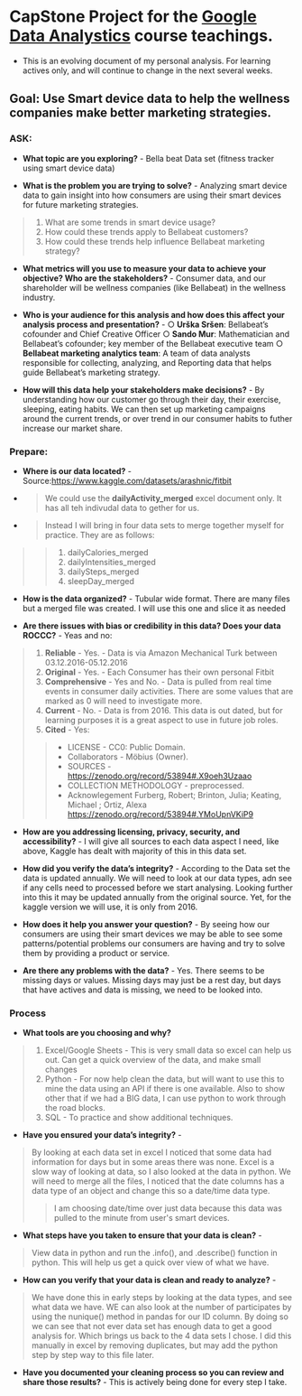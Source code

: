 # CapStone Project for the [**Google Data Analystics**](https://www.coursera.org/professional-certificates/google-data-analytics) course teachings.

* This is an evolving document of my personal analysis. For learning actives only, and will continue to change in the next several weeks.

## Goal: Use Smart device data to help the wellness companies make better marketing strategies. 

### ASK:
* **What topic are you exploring?** - Bella beat Data set (fitness tracker using smart device data)

* **What is the problem you are trying to solve?** - Analyzing smart device data to gain insight into how consumers are using their smart devices for future marketing strategies.
> 1. What are some trends in smart device usage?
> 2. How could these trends apply to Bellabeat customers?
> 3. How could these trends help influence Bellabeat marketing strategy?

* **What metrics will you use to measure your data to achieve your objective? Who are the stakeholders?** - Consumer data, and our shareholder will be wellness companies (like Bellabeat) in the wellness industry. 


* **Who is your audience for this analysis and how does this affect your analysis process and presentation?** - 
○ **Urška Sršen**: Bellabeat’s cofounder and Chief Creative Officer
○ **Sando Mur**: Mathematician and Bellabeat’s cofounder; key member of the Bellabeat executive team
○ **Bellabeat marketing analytics team**: A team of data analysts responsible for collecting, analyzing, and
Reporting data that helps guide Bellabeat’s marketing strategy.

* **How will this data help your stakeholders make decisions?** - By understanding how our customer go through their day, their exercise, sleeping, eating habits. We can then set up marketing campaigns around the current trends, or over trend in our consumer habits to futher increase our market share.

### Prepare:

* **Where is our data located?** - Source:https://www.kaggle.com/datasets/arashnic/fitbit
* > We could use the  **dailyActivity_merged** excel document only. It has all teh indivudal data to gether for us.
* > Instead I will bring in four data sets to merge together myself for practice. They are as follows:
> > 1. dailyCalories_merged
> > 2. dailyIntensities_merged
> > 3. dailySteps_merged
> > 4. sleepDay_merged

* **How is the data organized?** - Tubular wide format. There are many files but a merged file was created. I will use this one and slice it as needed

* **Are there issues with bias or credibility in this data? Does your data ROCCC?** - Yeas and no:
> 1. **Reliable** - Yes. - Data is via Amazon Mechanical Turk between 03.12.2016-05.12.2016
> 2. **Original** - Yes. - Each Consumer has their own personal Fitbit
> 3. **Comprehensive** - Yes and No. - Data is pulled from real time events in consumer daily activities. There are some values that are marked as 0 will need to investigate more.  
> 4. **Current** - No. - Data is from 2016. This data is out dated, but for learning purposes it is a great aspect to use in future job roles. 
> 5. **Cited** - Yes:
> > * LICENSE - CC0: Public Domain.
> > * Collaborators - Möbius (Owner).
> > * SOURCES - https://zenodo.org/record/53894#.X9oeh3Uzaao
> > * COLLECTION METHODOLOGY - preprocessed.
> > * Acknowlegement
> > Furberg, Robert; Brinton, Julia; Keating, Michael ; Ortiz, Alexa
> > https://zenodo.org/record/53894#.YMoUpnVKiP9

* **How are you addressing licensing, privacy, security, and accessibility?** - I will give all sources to each data aspect I need, like above, Kaggle has dealt with majority of this in this data set.

* **How did you verify the data’s integrity?** - According to the Data set the data is updated annually. We will need to look at our data types, adn see if any cells need to processed before we start analysing.  Looking further into this it may be updated annually from the original source. Yet, for the kaggle version we will use, it is only from 2016.

* **How does it help you answer your question?** - By seeing how our consumers are using their smart devices we may be able to see some patterns/potential problems our consumers are having and try to solve them by providing a product or service. 

* **Are there any problems with the data?** - Yes. There seems to be missing days or values. Missing days may just be a rest day, but days that have actives and data is missing, we need to be looked into.


### Process
* **What tools are you choosing and why?**
> 1. Excel/Google Sheets - This is very small data so excel can help us out. Can get a quick overview of the data, and make small changes
> 2. Python - For now help clean the data, but will want to use this to mine the data using an API if there is one available. Also to show other that if we had a BIG data, I can use python to work through the road blocks.
> 3. SQL - To practice and show additional techniques. 
>  
* **Have you ensured your data’s integrity?** -
> By looking at each data set in excel I noticed that some data had information for days but in some areas there was none. 
> Excel is a slow way of looking at data, so I also looked at the data in python. We will need to merge all the files, I noticed that the date columns has a data type of an object and change this so a date/time data type.
> > I am choosing date/time over just data because this data was pulled to the minute from user's smart devices. 
* **What steps have you taken to ensure that your data is clean?** - 
> View data in python and run the .info(), and .describe() function in python. This will help us get a quick over view of what we have.

* **How can you verify that your data is clean and ready to analyze?** - 
> We have done this in early steps by looking at the data types, and see what data we have. WE can also look at the number of participates by using the nunique() method in pandas for our ID column. By doing so we can see that not ever data set has enough data to get a good analysis for. Which brings us back to the 4 data sets I chose. I did this manually in excel by removing duplicates, but may add the python step by step way to this file later.

* **Have you documented your cleaning process so you can review and share those results?** - This is actively being done for every step I take.

